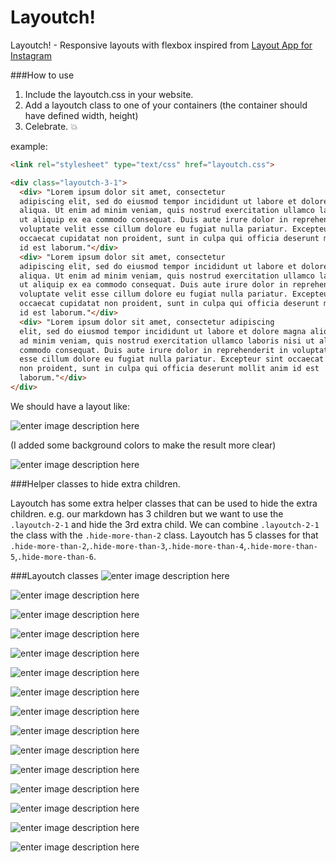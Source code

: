 # Layoutch!
Layoutch! - Responsive layouts with flexbox inspired from [Layout App for Instagram](https://itunes.apple.com/us/app/layout-from-instagram/id967351793?mt=8)

###How to use

1. Include the layoutch.css in your website.
2. Add a layoutch class to one of your containers (the container should have defined width, height)
3. Celebrate. :boom:

example:

```html
<link rel="stylesheet" type="text/css" href="layoutch.css">
```

```html
<div class="layoutch-3-1">     
  <div> "Lorem ipsum dolor sit amet, consectetur
  adipiscing elit, sed do eiusmod tempor incididunt ut labore et dolore magna
  aliqua. Ut enim ad minim veniam, quis nostrud exercitation ullamco laboris nisi
  ut aliquip ex ea commodo consequat. Duis aute irure dolor in reprehenderit in
  voluptate velit esse cillum dolore eu fugiat nulla pariatur. Excepteur sint
  occaecat cupidatat non proident, sunt in culpa qui officia deserunt mollit anim
  id est laborum."</div>         
  <div> "Lorem ipsum dolor sit amet, consectetur
  adipiscing elit, sed do eiusmod tempor incididunt ut labore et dolore magna
  aliqua. Ut enim ad minim veniam, quis nostrud exercitation ullamco laboris nisi
  ut aliquip ex ea commodo consequat. Duis aute irure dolor in reprehenderit in
  voluptate velit esse cillum dolore eu fugiat nulla pariatur. Excepteur sint
  occaecat cupidatat non proident, sunt in culpa qui officia deserunt mollit anim
  id est laborum."</div> 
  <div> "Lorem ipsum dolor sit amet, consectetur adipiscing
  elit, sed do eiusmod tempor incididunt ut labore et dolore magna aliqua. Ut enim
  ad minim veniam, quis nostrud exercitation ullamco laboris nisi ut aliquip ex ea
  commodo consequat. Duis aute irure dolor in reprehenderit in voluptate velit
  esse cillum dolore eu fugiat nulla pariatur. Excepteur sint occaecat cupidatat
  non proident, sunt in culpa qui officia deserunt mollit anim id est
  laborum."</div> 
</div>

```

We should have a layout like:

![enter image description here](http://s30.postimg.org/6z21ujkdt/layoutch_3_1.png)

(I added some background colors to make the result more clear)

![enter image description here](http://s18.postimg.org/w0f3hrbg9/example.png)

###Helper classes to hide extra children. 

Layoutch has some extra helper classes that can be used to hide the extra children. e.g. our markdown has 3 children but we want to use the `.layoutch-2-1` and hide the 3rd extra child. We can combine `.layoutch-2-1` the class with the `.hide-more-than-2` class.
Layoutch has 5 classes for that `.hide-more-than-2`,`.hide-more-than-3`,`.hide-more-than-4`,`.hide-more-than-5`,`.hide-more-than-6`.

###Layoutch classes
![enter image description here](http://s9.postimg.org/jo7xbnvpr/image.png)

![enter image description here](http://s9.postimg.org/6lcase5hr/image.png)

![enter image description here](http://s9.postimg.org/4i1vkq5ov/image.png)

![enter image description here](http://s9.postimg.org/6nw6f895b/image.png)

![enter image description here](http://s9.postimg.org/5mvxq3s5r/image.png)

![enter image description here](http://s9.postimg.org/7sq8klvm7/image.png)

![enter image description here](http://s9.postimg.org/bccohbrrj/image.png)

![enter image description here](http://s9.postimg.org/cso6zguof/image.png)

![enter image description here](http://s9.postimg.org/5qq9d9r2n/image.png)

![enter image description here](http://s9.postimg.org/qq6d4rsr3/image.png)

![enter image description here](http://s9.postimg.org/hjo2hhnin/image.png)

![enter image description here](http://s9.postimg.org/4pq0o5a33/image.png)

![enter image description here](http://s30.postimg.org/4kqhdqyjl/image.png)

![enter image description here](http://s30.postimg.org/cc77cb2ox/image.png)

![enter image description here](http://s30.postimg.org/ibuyfynhd/image.png)

